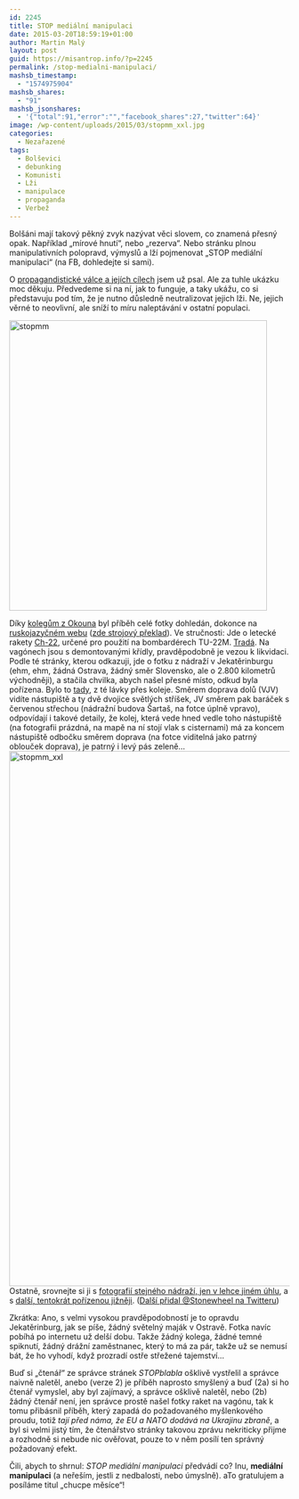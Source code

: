 ```yaml
---
id: 2245
title: STOP mediální manipulaci
date: 2015-03-20T18:59:19+01:00
author: Martin Malý
layout: post
guid: https://misantrop.info/?p=2245
permalink: /stop-medialni-manipulaci/
mashsb_timestamp:
  - "1574975904"
mashsb_shares:
  - "91"
mashsb_jsonshares:
  - '{"total":91,"error":"","facebook_shares":27,"twitter":64}'
image: /wp-content/uploads/2015/03/stopmm_xxl.jpg
categories:
  - Nezařazené
tags:
  - Bolševici
  - debunking
  - Komunisti
  - Lži
  - manipulace
  - propaganda
  - Verbež
---
```

Bolšáni mají takový pěkný zvyk nazývat věci slovem, co znamená přesný opak. Například &#8222;mírové hnutí&#8220;, nebo &#8222;rezerva&#8220;. Nebo stránku plnou manipulativních polopravd, výmyslů a lží pojmenovat &#8222;STOP mediální manipulaci&#8220; (na FB, dohledejte si sami).

<!--more-->

O [propagandistické válce a jejích cílech](https://misantrop.info/jen-si-klidne-perte-svoje-pradlo/ "„Jen si klidně perte svoje prádlo!“") jsem už psal. Ale za tuhle ukázku moc děkuju. Předvedeme si na ní, jak to funguje, a taky ukážu, co si představuju pod tím, že je nutno důsledně neutralizovat jejich lži. Ne, jejich věrné to neovlivní, ale sníží to míru naleptávání v ostatní populaci.

[<img class="aligncenter size-full wp-image-2246" src="https://misantrop.info/wp-content/uploads/2015/03/stopmm.jpg" alt="stopmm" width="463" height="521" srcset="https://misantrop.info/wp-content/uploads/2015/03/stopmm.jpg 463w, https://misantrop.info/wp-content/uploads/2015/03/stopmm-178x200.jpg 178w, https://misantrop.info/wp-content/uploads/2015/03/stopmm-444x500.jpg 444w" sizes="(max-width: 463px) 100vw, 463px" />](https://misantrop.info/wp-content/uploads/2015/03/stopmm.jpg)

Díky [kolegům z Okouna](https://www.okoun.cz/boards/text%2C_pred_kterym_jsem_se_prave_vyhonil%28la%29.?contextId=1066373939#article-1066373939) byl příběh celé fotky dohledán, dokonce na [ruskojazyčném webu](https://masterok.livejournal.com/1176215.html) ([zde strojový překlad](https://translate.google.com/translate?hl=en&sl=ru&tl=en&u=http%3A%2F%2Fmasterok.livejournal.com%2F1176215.html&sandbox=1)). Ve stručnosti: Jde o letecké rakety [Ch-22](https://www.military.cz/russia/air/weapons/rockets/agm/ch-22/ch-22.htm), určené pro použití na bombardérech TU-22M. [Tradá](https://en.wikipedia.org/wiki/Kh-22). Na vagónech jsou s demontovanými křídly, pravděpodobně je vezou k likvidaci. Podle té stránky, kterou odkazuji, jde o fotku z nádraží v Jekatěrinburgu (ehm, ehm, žádná Ostrava, žádný směr Slovensko, ale o 2.800 kilometrů východněji), a stačila chvilka, abych našel přesné místo, odkud byla pořízena. Bylo to [tady](https://bit.ly/1DGvIZ6), z té lávky přes koleje. Směrem doprava dolů (VJV) vidíte nástupiště a ty dvě dvojice světlých stříšek, JV směrem pak baráček s červenou střechou (nádražní budova Šartaš, na fotce úplně vpravo), odpovídají i takové detaily, že kolej, která vede hned vedle toho nástupiště (na fotografii prázdná, na mapě na ní stojí vlak s cisternami) má za koncem nástupiště odbočku směrem doprava (na fotce viditelná jako patrný oblouček doprava), je patrný i levý pás zeleně&#8230; [<img class="aligncenter size-full wp-image-2247" src="https://misantrop.info/wp-content/uploads/2015/03/stopmm_xxl.jpg" alt="stopmm_xxl" width="720" height="960" srcset="https://misantrop.info/wp-content/uploads/2015/03/stopmm_xxl.jpg 720w, https://misantrop.info/wp-content/uploads/2015/03/stopmm_xxl-150x200.jpg 150w, https://misantrop.info/wp-content/uploads/2015/03/stopmm_xxl-375x500.jpg 375w" sizes="(max-width: 720px) 100vw, 720px" />](https://misantrop.info/wp-content/uploads/2015/03/stopmm_xxl.jpg)Ostatně, srovnejte si ji s [fotografií stejného nádraží, jen v lehce jiném úhlu](https://ssl.panoramio.com/photo/29474453), a s [další, tentokrát pořízenou jižněji](https://ssl.panoramio.com/photo/35959363). ([Další přidal @Stonewheel na Twitteru](https://www.google.cz/maps/place/Sverdlovsk-passazhirskiy,+Zheleznodorozhnyy+Vokzal/@56.831179,60.645304,3a,75y,90t/data=!3m5!1e2!3m3!1s102502175!2e1!3e10!4m2!3m1!1s0x43c16e76c40bbeb7:0x77c8a6278c81c742))

Zkrátka: Ano, s velmi vysokou pravděpodobností je to opravdu Jekatěrinburg, jak se píše, žádný světelný maják v Ostravě. Fotka navíc pobíhá po internetu už delší dobu. Takže žádný kolega, žádné temné spiknutí, žádný drážní zaměstnanec, který to má za pár, takže už se nemusí bát, že ho vyhodí, když prozradí ostře střežené tajemství&#8230;

Buď si &#8222;čtenář&#8220; ze správce stránek _STOPblabla_ ošklivě vystřelil a správce naivně naletěl, anebo (verze 2) je příběh naprosto smyšlený a buď (2a) si ho čtenář vymyslel, aby byl zajímavý, a správce ošklivě naletěl, nebo (2b) žádný čtenář není, jen správce prostě našel fotky raket na vagónu, tak k tomu přibásnil příběh, který zapadá do požadovaného myšlenkového proudu, totiž _tají před náma, že EU a NATO dodává na Ukrajinu zbraně_, a byl si velmi jistý tím, že čtenářstvo stránky takovou zprávu nekriticky přijme a rozhodně si nebude nic ověřovat, pouze to v něm posílí ten správný požadovaný efekt.

Čili, abych to shrnul: _STOP mediální manipulaci_ předvádí co? Inu, **mediální manipulaci** (a neřeším, jestli z nedbalosti, nebo úmyslně). aTo gratulujem a posíláme titul &#8222;chucpe měsíce&#8220;!